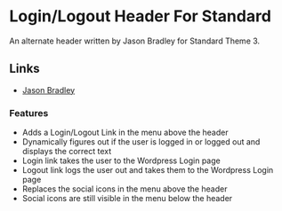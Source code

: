 # Login/Logout Header For Standard

An alternate header written by Jason Bradley for Standard Theme 3.

## Links

* [Jason Bradley](http://everchangingmedia.com/)

### Features

* Adds a Login/Logout Link in the menu above the header
* Dynamically figures out if the user is logged in or logged out and displays the correct text
* Login link takes the user to the Wordpress Login page
* Logout link logs the user out and takes them to the Wordpress Login page
* Replaces the social icons in the menu above the header
* Social icons are still visible in the menu below the header

